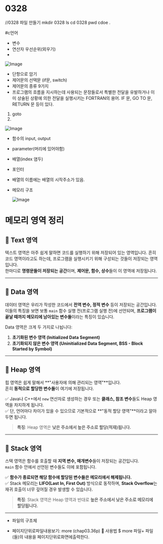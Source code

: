 # 0328

//0328 파일 만들기
mkdir 0328
ls
cd 0328
pwd 
cdoe .

#c언어
- 변수
- 연산자 우선순위(외우기)
- 
 ![Image](https://github.com/user-attachments/assets/5ceca42c-7d47-4b35-8bbc-c226a4236c37)
- 단항으로 암기
- 제어문의 선택문 (if문, switch)
- 제어문의 종류 9가지
- 프로그램의 흐름을 지시하는데 사용되는 문장들로서 특별한 전달을 유발하거나 이미 상술된 상황에 의한 전달을 실행시키는 FORTRAN의 용어. IF 문, GO TO 문, RETURN 문 등이 있다.
 1. goto
 2. 

![Image](https://github.com/user-attachments/assets/dc5b66d9-86d4-4e7a-abea-97c0a2771f02)

- 함수의 input, output
- parameter(머리에 있어야함)
- 배열(index 염두)
- 포인터
- 배열의 이름에는 배열의 시작주소가 있음.
- 메모리 구조
 
  ![Image](https://github.com/user-attachments/assets/6da82329-dfe1-42d4-9556-9503c2e93cae)
# 메모리 영역 정리

## 📌 Text 영역
텍스트 영역은 아주 쉽게 말하면 코드를 실행하기 위해 저장되어 있는 영역입니다. 흔히 코드 영역이라고도 하는데, 프로그램을 실행시키기 위해 구성되는 것들이 저장되는 영역입니다.  
한마디로 **명령문들이 저장되는 공간**이며, **제어문, 함수, 상수**들이 이 영역에 저장됩니다.

---

## 📌 Data 영역
데이터 영역은 우리가 작성한 코드에서 **전역 변수, 정적 변수** 등이 저장되는 공간입니다.  
이들의 특징을 보면 보통 `main` 함수 실행 전(프로그램 실행 전)에 선언되며, **프로그램이 끝날 때까지 메모리에 남아있는 변수들**이라는 특징이 있습니다.

Data 영역은 크게 두 가지로 나뉩니다:
1. **초기화된 변수 영역 (Initialized Data Segment)**
2. **초기화되지 않은 변수 영역 (Uninitialized Data Segment, BSS - Block Started by Symbol)**

---

## 📌 Heap 영역
힙 영역은 쉽게 말해서 **"사용자에 의해 관리되는 영역"**입니다.  
흔히 **동적으로 할당한 변수들**이 여기에 저장됩니다.

✅ Java나 C++에서 `new` 연산자로 생성하는 경우 또는 **클래스, 참조 변수**들도 Heap 영역을 차지하게 됩니다.  
✅ 단, 언어마다 차이가 있을 수 있으므로 기본적으로 **"동적 할당 영역"**이라고 알아두면 됩니다.

> **특징**: Heap 영역은 **낮은 주소에서 높은 주소로 할당(적재)됩니다.**

---

## 📌 Stack 영역
스택 영역은 함수를 호출할 때 **지역 변수, 매개변수**들이 저장되는 공간입니다.  
`main` 함수 안에서 선언된 변수들도 이에 포함됩니다.  

✅ **함수가 종료되면 해당 함수에 할당된 변수들은 메모리에서 해제됩니다.**  
✅ Stack 메모리는 **LIFO(Last In, First Out)** 방식으로 동작하며, **Stack Overflow**는 재귀 호출이 너무 깊어질 경우 발생할 수 있습니다.

> **특징**: Stack 영역은 Heap 영역과 반대로 **높은 주소에서 낮은 주소로 메모리에 할당됩니다.**

---

- 파일의 구조체

- 페이지단위로파일내용보기: more (chap03.36p)
  사용법
$ more 파일+
파일(들)의 내용을 페이지단위로화면에출력한다.




